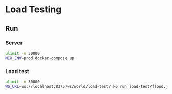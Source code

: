 # Load Testing

## Run

### Server

```sh
ulimit -n 30000
MIX_ENV=prod docker-compose up
```

### Load test

```sh
ulimit -n 30000
WS_URL=ws://localhost:8375/ws/world/load-test/ k6 run load-test/flood.js
```

